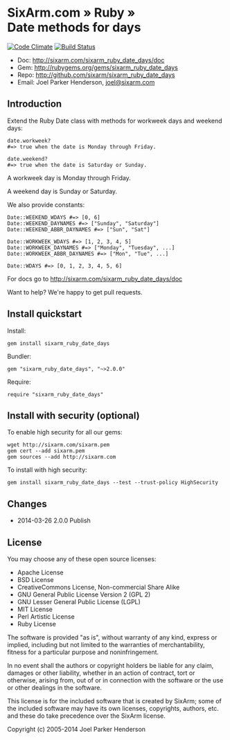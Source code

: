 # SixArm.com » Ruby » <br> Date methods for days

[![Code Climate](https://codeclimate.com/github/SixArm/sixarm_ruby_date_days.png)](https://codeclimate.com/github/SixArm/sixarm_ruby_date_days)
[![Build Status](https://travis-ci.org/SixArm/sixarm_ruby_date_days.png)](https://travis-ci.org/SixArm/sixarm_ruby_date_days)

* Doc: <http://sixarm.com/sixarm_ruby_date_days/doc>
* Gem: <http://rubygems.org/gems/sixarm_ruby_date_days>
* Repo: <http://github.com/sixarm/sixarm_ruby_date_days>
* Email: Joel Parker Henderson, <joel@sixarm.com>


## Introduction

Extend the Ruby Date class with methods for workweek days and weekend days:

    date.workweek? 
    #=> true when the date is Monday through Friday.

    date.weekend? 
    #=> true when the date is Saturday or Sunday.

A workweek day is Monday through Friday.

A weekend day is Sunday or Saturday.

We also provide constants:

    Date::WEEKEND_WDAYS #=> [0, 6]
    Date::WEEKEND_DAYNAMES #=> ["Sunday", "Saturday"]
    Date::WEEKEND_ABBR_DAYNAMES #=> ["Sun", "Sat"]

    Date::WORKWEEK_WDAYS #=> [1, 2, 3, 4, 5]
    Date::WORKWEEK_DAYNAMES #=> ["Monday", "Tuesday", ...]
    Date::WORKWEEK_ABBR_DAYNAMES #=> ["Mon", "Tue", ...]

    Date::WDAYS #=> [0, 1, 2, 3, 4, 5, 6]

For docs go to <http://sixarm.com/sixarm_ruby_date_days/doc>

Want to help? We're happy to get pull requests.


## Install quickstart

Install:

    gem install sixarm_ruby_date_days

Bundler:

    gem "sixarm_ruby_date_days", "~>2.0.0"

Require:

    require "sixarm_ruby_date_days"


## Install with security (optional)

To enable high security for all our gems:

    wget http://sixarm.com/sixarm.pem
    gem cert --add sixarm.pem
    gem sources --add http://sixarm.com

To install with high security:

    gem install sixarm_ruby_date_days --test --trust-policy HighSecurity


## Changes

* 2014-03-26 2.0.0 Publish


## License

You may choose any of these open source licenses:

  * Apache License
  * BSD License
  * CreativeCommons License, Non-commercial Share Alike
  * GNU General Public License Version 2 (GPL 2)
  * GNU Lesser General Public License (LGPL)
  * MIT License
  * Perl Artistic License
  * Ruby License

The software is provided "as is", without warranty of any kind, 
express or implied, including but not limited to the warranties of 
merchantability, fitness for a particular purpose and noninfringement. 

In no event shall the authors or copyright holders be liable for any 
claim, damages or other liability, whether in an action of contract, 
tort or otherwise, arising from, out of or in connection with the 
software or the use or other dealings in the software.

This license is for the included software that is created by SixArm;
some of the included software may have its own licenses, copyrights, 
authors, etc. and these do take precedence over the SixArm license.

Copyright (c) 2005-2014 Joel Parker Henderson
